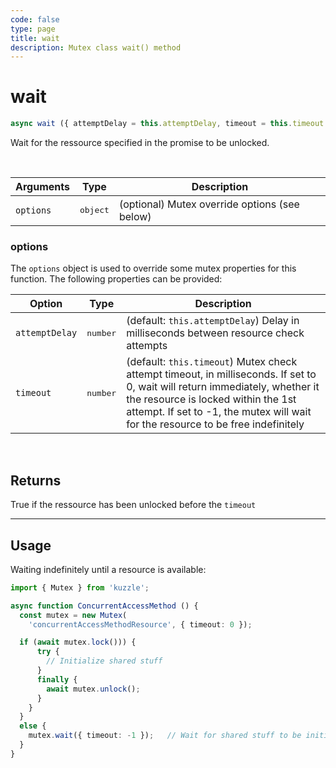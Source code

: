 ```yaml
---
code: false
type: page
title: wait
description: Mutex class wait() method
---
```


# wait

<SinceBadge version="auto-version"/>

```js
async wait ({ attemptDelay = this.attemptDelay, timeout = this.timeout }): Promise<boolean> {
```

Wait for the ressource specified in the promise to be unlocked. 

<br/>

| Arguments           | Type              | Description                                                                                                                     |
| ------------------- | ----------------- | -------------------------------------------------------------------------------------------- |
| `options`           | <pre>object</pre> | (optional) Mutex override options (see below) |

### options

The `options` object is used to override some mutex properties for this function. The following properties can be provided:

| Option         | Type              | Description                                                                                                      |
| -------------- | ----------------- | ---------------------------------------------------------------------------------------------------------------- |
| `attemptDelay` | <pre>number</pre>          | (default: `this.attemptDelay`) Delay in milliseconds between resource check attempts |
| `timeout`      | <pre>number</pre>          | (default: `this.timeout`) Mutex check attempt timeout, in milliseconds. If set to 0, wait will return immediately, whether it the resource is locked within the 1st attempt. If set to -1, the mutex will wait for the resource to be free indefinitely |

<br/>

## Returns

True if the ressource has been unlocked before the `timeout`

---

## Usage

Waiting indefinitely until a resource is available:

```ts
import { Mutex } from 'kuzzle';

async function ConcurrentAccessMethod () {
  const mutex = new Mutex(
    'concurrentAccessMethodResource', { timeout: 0 });

  if (await mutex.lock())) {
      try {
        // Initialize shared stuff
      }
      finally {
        await mutex.unlock();
      }
    }
  }
  else {
    mutex.wait({ timeout: -1 });   // Wait for shared stuff to be initialized
  }
}
```
